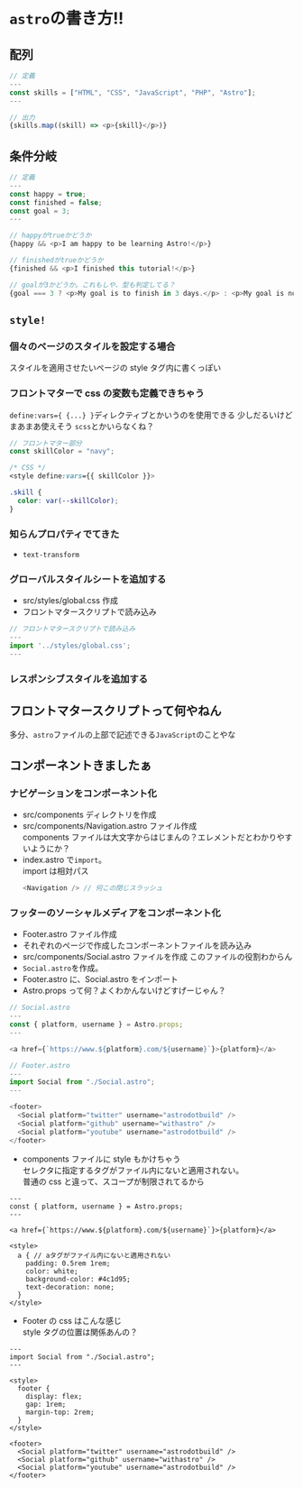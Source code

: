 # `astro`の書き方!!

## 配列

```js
// 定義
---
const skills = ["HTML", "CSS", "JavaScript", "PHP", "Astro"];
---

// 出力
{skills.map((skill) => <p>{skill}</p>)}
```

## 条件分岐

```js
// 定義
---
const happy = true;
const finished = false;
const goal = 3;
---

// happyがtrueかどうか
{happy && <p>I am happy to be learning Astro!</p>}

// finishedがtrueかどうか
{finished && <p>I finished this tutorial!</p>}

// goalが3かどうか。これもしや、型も判定してる？
{goal === 3 ? <p>My goal is to finish in 3 days.</p> : <p>My goal is not 3 days.</p>}
```

## `style!`

### 個々のページのスタイルを設定する場合

スタイルを適用させたいページの style タグ内に書くっぽい

### フロントマターで css の変数も定義できちゃう

`define:vars={ {...} }`ディレクティブとかいうのを使用できる
少しだるいけどまあまあ使えそう
`scss`とかいらなくね？

```js
// フロントマター部分
const skillColor = "navy";
```

```css
/* CSS */
<style define:vars={{ skillColor }}>

.skill {
  color: var(--skillColor);
}
```

### 知らんプロパティでてきた

- `text-transform`

### グローバルスタイルシートを追加する

- src/styles/global.css 作成
- フロントマタースクリプトで読み込み

```js
// フロントマタースクリプトで読み込み
---
import '../styles/global.css';
---
```

### レスポンシブスタイルを追加する

## フロントマタースクリプトって何やねん

多分、`astro`ファイルの上部で記述できる`JavaScript`のことやな

## コンポーネントきましたぁ

### ナビゲーションをコンポーネント化

- src/components ディレクトリを作成
- src/components/Navigation.astro ファイル作成  
  components ファイルは大文字からはじまんの？エレメントだとわかりやすいようにか？
- index.astro で`import`。  
  import は相対パス
  ```js
  <Navigation /> // 何この閉じスラッシュ
  ```

### フッターのソーシャルメディアをコンポーネント化

- Footer.astro ファイル作成
- それぞれのページで作成したコンポーネントファイルを読み込み
- src/components/Social.astro ファイルを作成
  このファイルの役割わからん
- `Social.astro`を作成。
- Footer.astro に、Social.astro をインポート
- Astro.props って何？よくわかんないけどすげーじゃん？

```js
// Social.astro
---
const { platform, username } = Astro.props;
---

<a href={`https://www.${platform}.com/${username}`}>{platform}</a>
```

```js
// Footer.astro
---
import Social from "./Social.astro";
---

<footer>
  <Social platform="twitter" username="astrodotbuild" />
  <Social platform="github" username="withastro" />
  <Social platform="youtube" username="astrodotbuild" />
</footer>
```

- components ファイルに style もかけちゃう  
  セレクタに指定するタグがファイル内にないと適用されない。  
  普通の css と違って、スコープが制限されてるから

```astro
---
const { platform, username } = Astro.props;
---

<a href={`https://www.${platform}.com/${username}`}>{platform}</a>

<style>
  a { // aタグがファイル内にないと適用されない
    padding: 0.5rem 1rem;
    color: white;
    background-color: #4c1d95;
    text-decoration: none;
  }
</style>
```

- Footer の css はこんな感じ  
  style タグの位置は関係あんの？

```astro
---
import Social from "./Social.astro";
---

<style>
  footer {
    display: flex;
    gap: 1rem;
    margin-top: 2rem;
  }
</style>

<footer>
  <Social platform="twitter" username="astrodotbuild" />
  <Social platform="github" username="withastro" />
  <Social platform="youtube" username="astrodotbuild" />
</footer>

```
